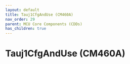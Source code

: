 ```yaml
---
layout: default
title: Tauj1CfgAndUse (CM460A)
nav_order: 29
parent: MCU Core Components (CDDs)
has_children: true
---
```

# Tauj1CfgAndUse (CM460A)
